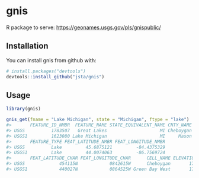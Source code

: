 
<!-- README.md is generated from README.Rmd. Please edit that file -->
gnis
====

R package to serve: <https://geonames.usgs.gov/pls/gnispublic/>

Installation
------------

You can install gnis from github with:

``` r
# install.packages("devtools")
devtools::install_github("jsta/gnis")
```

Usage
-----

``` r
library(gnis)
```

``` r
gnis_get(fname = "Lake Michigan", state = "Michigan", ftype = "lake")
#>       FEATURE_ID_NMBR  FEATURE_NAME STATE_EQUIVALENT_NAME CNTY_NAME
#> USGS          1783507   Great Lakes                    MI Cheboygan
#> USGS1         1623080 Lake Michigan                    MI     Mason
#>       FEATURE_TYPE FEAT_LATITUDE_NMBR FEAT_LONGITUDE_NMBR
#> USGS          Lake         45.6875121         -84.4375329
#> USGS1         Lake         44.0074063         -86.7569724
#>       FEAT_LATITUDE_CHAR FEAT_LONGITUDE_CHAR      CELL_NAME ELEVATION
#> USGS             454115N            0842615W      Cheboygan       177
#> USGS1            440027N            0864525W Green Bay West       177
```
